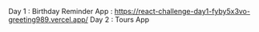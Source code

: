 Day 1 : Birthday Reminder App : https://react-challenge-day1-fyby5x3vo-greeting989.vercel.app/
Day 2 : Tours App
